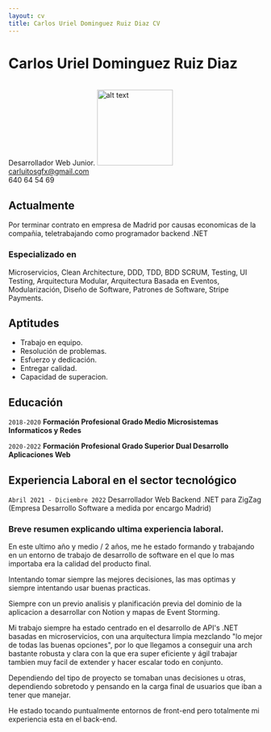 ```yaml
---
layout: cv
title: Carlos Uriel Dominguez Ruiz Diaz CV
---
```

# Carlos Uriel Dominguez Ruiz Diaz

<br>
Desarrollador Web Junior.


<img src="https://i.postimg.cc/GpxFf5pq/Carlos-2022.png" alt="alt text" title="Carlos Uriel 2022" width="150"/>

<div id="webaddress">
<a href="carluitosgfx@gmail.com">carluitosgfx@gmail.com</a>
<br>
<a>640 64 54 69</a>
</div>


## Actualmente

Por terminar contrato en empresa de Madrid por causas economicas de la compañia, teletrabajando como programador backend .NET


### Especializado en

Microservicios, Clean Architecture, DDD, TDD, BDD SCRUM, Testing, UI Testing, Arquitectura Modular, Arquitectura Basada en Eventos, Modularización, Diseño de Software, Patrones de Software, Stripe Payments.


## Aptitudes
- Trabajo en equipo.
- Resolución de problemas.
- Esfuerzo y dedicación.
- Entregar calidad.
- Capacidad de superacion.


## Educación

`2018-2020`
__Formación Profesional Grado Medio Microsistemas Informaticos y Redes__

`2020-2022`
__Formación Profesional Grado Superior Dual Desarrollo Aplicaciones Web__


## Experiencia Laboral en el sector tecnológico

`Abril 2021 - Diciembre 2022`
Desarrollador Web Backend .NET para ZigZag (Empresa Desarrollo Software a medida por encargo Madrid)


### Breve resumen explicando ultima experiencia laboral.

En este ultimo año y medio / 2 años, me he estado formando y trabajando en un entorno de trabajo de desarrollo de software en el que lo mas importaba era la calidad del producto final.

Intentando tomar siempre las mejores decisiones, las mas optimas y siempre intentando usar buenas practicas.

Siempre con un previo analisis y planificación previa del dominio de la aplicacion a desarrollar con Notion y mapas de Event Storming.

Mi trabajo siempre ha estado centrado en el desarrollo de API's .NET basadas en microservicios, con una arquitectura limpia mezclando "lo mejor de todas las buenas opciones", por lo que llegamos a conseguir una arch bastante robusta y clara con la que era super eficiente y ágil trabajar tambien muy facil de extender y hacer escalar todo en conjunto.

Dependiendo del tipo de proyecto se tomaban unas decisiones u otras, dependiendo sobretodo y pensando en la carga final de usuarios que iban a tener que manejar.

He estado tocando puntualmente entornos de front-end pero totalmente mi experiencia esta en el back-end.